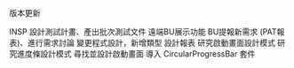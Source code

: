 版本更新

INSP
設計測試計畫、產出批次測試文件
遠端BU展示功能
BU提報新需求 (PAT報表)、進行需求討論
變更程式設計，新增類型
設計報表
研究啟動畫面設計模式
研究進度條設計模式
尋找並設計啟動畫面
導入 CircularProgressBar 套件
